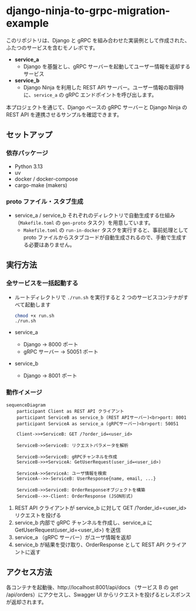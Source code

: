 # django-ninja-to-grpc-migration-example

このリポジトリは、Django と gRPC を組み合わせた実装例として作成された、ふたつのサービスを含むモノレポです。

- **service_a**
  - Django を基盤とし、gRPC サーバーを起動してユーザー情報を返却するサービス
- **service_b**
  - Django Ninja を利用した REST API サーバー。ユーザー情報の取得時に、`service_a` の gRPC エンドポイントを呼び出します。

本プロジェクトを通じて、Django ベースの gRPC サーバーと Django Ninja の REST API を連携させるサンプルを確認できます。

## セットアップ

### 依存パッケージ

- Python 3.13
- uv
- docker / docker-compose
- cargo-make (makers)

### proto ファイル・スタブ生成

- service_a / service_b それぞれのディレクトリで自動生成する仕組み（`Makefile.toml` の `gen-proto` タスク）を用意しています。
  - `Makefile.toml` の `run-in-docker` タスクを実行すると、事前処理として proto ファイルからスタブコードが自動生成されるので、手動で生成する必要はありません。

## 実行方法

### 全サービスを一括起動する

- ルートディレクトリで `./run.sh` を実行すると 2 つのサービスコンテナがすべて起動します

  ```bash
  chmod +x run.sh
  ./run.sh
  ```

- service_a
  - Django -> 8000 ポート
  - gRPC サーバー -> 50051 ポート
- service_b
  - Django -> 8001 ポート

### 動作イメージ

```mermaid
sequenceDiagram
    participant Client as REST API クライアント
    participant ServiceB as service_b (REST APIサーバー)<br>port: 8001
    participant ServiceA as service_a (gRPCサーバー)<br>port: 50051

    Client->>+ServiceB: GET /?order_id=<user_id>

    ServiceB->>ServiceB: リクエストパラメータを解析

    ServiceB->>ServiceB: gRPCチャンネルを作成
    ServiceB->>+ServiceA: GetUserRequest(user_id=<user_id>)

    ServiceA->>ServiceA: ユーザ情報を検索
    ServiceA-->>-ServiceB: UserResponse{name, email, ...}

    ServiceB->>ServiceB: OrderResponseオブジェクトを構築
    ServiceB-->>-Client: OrderResponse (JSON形式)

```

1. REST API クライアントが service_b に対して GET /?order_id=<user_id> リクエストを投げる
2. service_b 内部で gRPC チャンネルを作成し、service_a に GetUserRequest(user_id=<user_id>) を送信
3. service_a （gRPC サーバー）がユーザ情報を返却
4. service_b が結果を受け取り、OrderResponse として REST API クライアントに返す

## アクセス方法

各コンテナを起動後、http://localhost:8001/api/docs （サービス B の get /api/orders）にアクセスし、Swagger UI からリクエストを投げるとレスポンスが返却されます。
